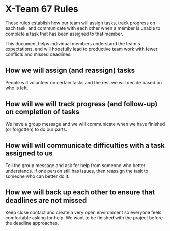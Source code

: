 # X-Team 67 Rules

These rules establish how our team will assign tasks,
track progress on each task, and communicate with each other 
when a member is unable to complete a task that has been assigned to that member.

This document helps individual members understand the team's expectations,
and will hopefully lead to productive team work with fewer conflicts
and missed deadlines.

## How we will assign (and reassign) tasks
People will volunteer on certain tasks and the rest we will decide based on who is left. 


## How will we will track progress (and follow-up) on completion of tasks
We have a group message and we will communicate when we have finished (or forgotten) to do our parts.


## How will will communicate difficulties with a task assigned to us
Tell the group message and ask for help from someone who better understands. If one person still has issues,
then reassign the task to someone who can better do it.


## How we will back up each other to ensure that deadlines are not missed
Keep close contact and create a very open environment so everyone feels comfortable asking for help. 
We want to be finished with the project before the deadline approaches.




